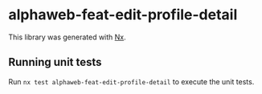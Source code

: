 # alphaweb-feat-edit-profile-detail

This library was generated with [Nx](https://nx.dev).

## Running unit tests

Run `nx test alphaweb-feat-edit-profile-detail` to execute the unit tests.
